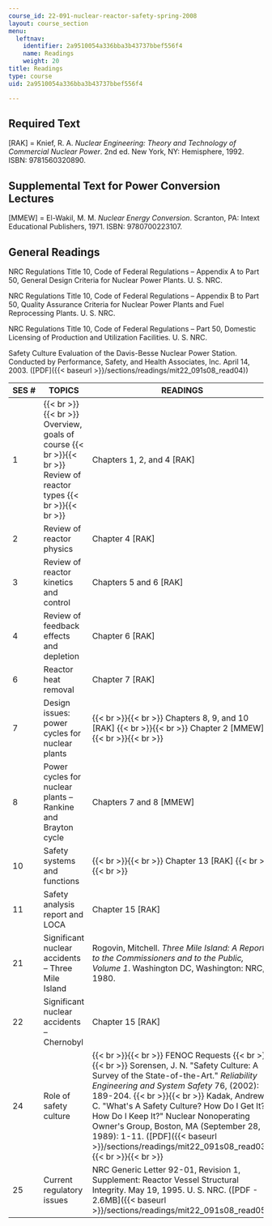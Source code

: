 ```yaml
---
course_id: 22-091-nuclear-reactor-safety-spring-2008
layout: course_section
menu:
  leftnav:
    identifier: 2a9510054a336bba3b43737bbef556f4
    name: Readings
    weight: 20
title: Readings
type: course
uid: 2a9510054a336bba3b43737bbef556f4

---
```


Required Text
-------------

\[RAK\] = Knief, R. A. _Nuclear Engineering: Theory and Technology of Commercial Nuclear Power_. 2nd ed. New York, NY: Hemisphere, 1992. ISBN: 9781560320890.

Supplemental Text for Power Conversion Lectures
-----------------------------------------------

\[MMEW\] = El-Wakil, M. M. _Nuclear Energy Conversion_. Scranton, PA: Intext Educational Publishers, 1971. ISBN: 9780700223107.

General Readings
----------------

NRC Regulations Title 10, Code of Federal Regulations – Appendix A to Part 50, General Design Criteria for Nuclear Power Plants. U. S. NRC.

NRC Regulations Title 10, Code of Federal Regulations – Appendix B to Part 50, Quality Assurance Criteria for Nuclear Power Plants and Fuel Reprocessing Plants. U. S. NRC.

NRC Regulations Title 10, Code of Federal Regulations – Part 50, Domestic Licensing of Production and Utilization Facilities. U. S. NRC.

Safety Culture Evaluation of the Davis-Besse Nuclear Power Station. Conducted by Performance, Safety, and Health Associates, Inc. April 14, 2003. ([PDF]({{< baseurl >}}/sections/readings/mit22_091s08_read04))

| SES # | TOPICS | READINGS |
| --- | --- | --- |
| 1 |  {{< br >}}{{< br >}} Overview, goals of course {{< br >}}{{< br >}} Review of reactor types {{< br >}}{{< br >}}  | Chapters 1, 2, and 4 \[RAK\] |
| 2 | Review of reactor physics | Chapter 4 \[RAK\] |
| 3 | Review of reactor kinetics and control | Chapters 5 and 6 \[RAK\] |
| 4 | Review of feedback effects and depletion | Chapter 6 \[RAK\] |
| 6 | Reactor heat removal | Chapter 7 \[RAK\] |
| 7 | Design issues: power cycles for nuclear plants |  {{< br >}}{{< br >}} Chapters 8, 9, and 10 \[RAK\] {{< br >}}{{< br >}} Chapter 2 \[MMEW\] {{< br >}}{{< br >}}  |
| 8 | Power cycles for nuclear plants – Rankine and Brayton cycle | Chapters 7 and 8 \[MMEW\] |
| 10 | Safety systems and functions |  {{< br >}}{{< br >}} Chapter 13 \[RAK\] {{< br >}}{{< br >}}  |
| 11 | Safety analysis report and LOCA | Chapter 15 \[RAK\] |
| 21 | Significant nuclear accidents – Three Mile Island | Rogovin, Mitchell. _Three Mile Island: A Report to the Commissioners and to the Public, Volume 1_. Washington DC, Washington: NRC, 1980. |
| 22 | Significant nuclear accidents – Chernobyl | Chapter 15 \[RAK\] |
| 24 | Role of safety culture |  {{< br >}}{{< br >}} FENOC Requests {{< br >}}{{< br >}} Sorensen, J. N. "Safety Culture: A Survey of the State-of-the-Art." _Reliability Engineering and System Safety_ 76, (2002): 189-204. {{< br >}}{{< br >}} Kadak, Andrew, C. "What's A Safety Culture? How Do I Get It? How Do I Keep It?" Nuclear Nonoperating Owner's Group, Boston, MA (September 28, 1989): 1-11. ([PDF]({{< baseurl >}}/sections/readings/mit22_091s08_read03)) {{< br >}}{{< br >}}  |
| 25 | Current regulatory issues | NRC Generic Letter 92-01, Revision 1, Supplement: Reactor Vessel Structural Integrity. May 19, 1995. U. S. NRC. ([PDF - 2.6MB]({{< baseurl >}}/sections/readings/mit22_091s08_read05))